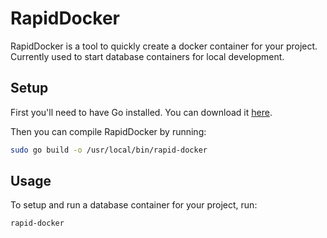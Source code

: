 # RapidDocker
RapidDocker is a tool to quickly create a docker container for your project. Currently used to start database containers for local development.


## Setup
First you'll need to have Go installed. You can download it [here](https://golang.org/dl/).

Then you can compile RapidDocker by running:
```bash
sudo go build -o /usr/local/bin/rapid-docker
```

## Usage
To setup and run a database container for your project, run:
```bash
rapid-docker
```